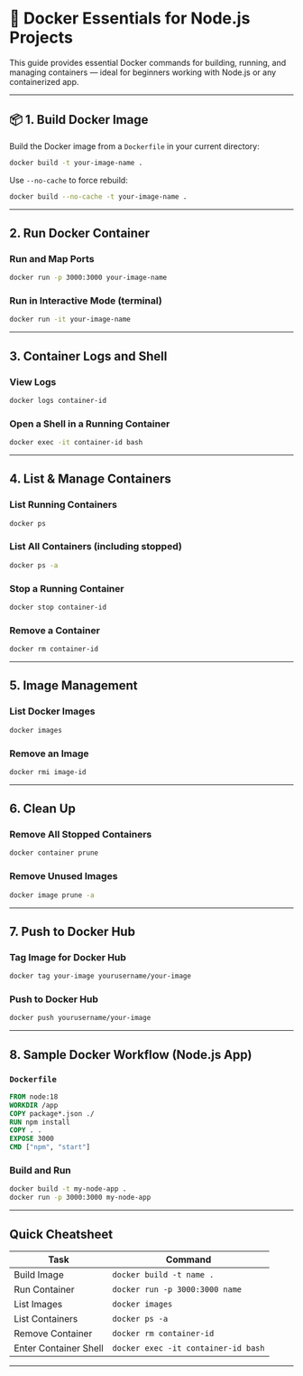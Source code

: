 # 🐳 Docker Essentials for Node.js Projects

This guide provides essential Docker commands for building, running, and managing containers — ideal for beginners working with Node.js or any containerized app.

---

## 📦 1. Build Docker Image

Build the Docker image from a `Dockerfile` in your current directory:

```bash
docker build -t your-image-name .
````

Use `--no-cache` to force rebuild:

```bash
docker build --no-cache -t your-image-name .
```

---

## 2. Run Docker Container

### Run and Map Ports

```bash
docker run -p 3000:3000 your-image-name
```

### Run in Interactive Mode (terminal)

```bash
docker run -it your-image-name
```

---

## 3. Container Logs and Shell

### View Logs

```bash
docker logs container-id
```

### Open a Shell in a Running Container

```bash
docker exec -it container-id bash
```

---

## 4. List & Manage Containers

### List Running Containers

```bash
docker ps
```

### List All Containers (including stopped)

```bash
docker ps -a
```

### Stop a Running Container

```bash
docker stop container-id
```

### Remove a Container

```bash
docker rm container-id
```

---

## 5. Image Management

### List Docker Images

```bash
docker images
```

### Remove an Image

```bash
docker rmi image-id
```

---

## 6. Clean Up

### Remove All Stopped Containers

```bash
docker container prune
```

### Remove Unused Images

```bash
docker image prune -a
```

---

## 7. Push to Docker Hub

### Tag Image for Docker Hub

```bash
docker tag your-image yourusername/your-image
```

### Push to Docker Hub

```bash
docker push yourusername/your-image
```

---

## 8. Sample Docker Workflow (Node.js App)

### `Dockerfile`

```Dockerfile
FROM node:18
WORKDIR /app
COPY package*.json ./
RUN npm install
COPY . .
EXPOSE 3000
CMD ["npm", "start"]
```

### Build and Run

```bash
docker build -t my-node-app .
docker run -p 3000:3000 my-node-app
```

---

## Quick Cheatsheet

| Task                  | Command                             |
| --------------------- | ----------------------------------- |
| Build Image           | `docker build -t name .`            |
| Run Container         | `docker run -p 3000:3000 name`      |
| List Images           | `docker images`                     |
| List Containers       | `docker ps -a`                      |
| Remove Container      | `docker rm container-id`            |
| Enter Container Shell | `docker exec -it container-id bash` |

---



